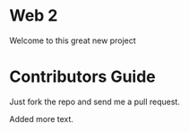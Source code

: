 Web 2 
======

Welcome to this great new project

Contributors Guide
==================

Just fork the repo and send me a pull request.

Added more text.
